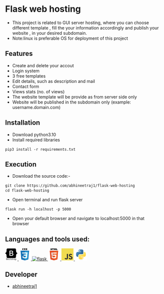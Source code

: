 # Flask web hosting
* This project is related to GUI server hosting, where you can choose different template , fill the your information accordingly and publish your website , in your desired subdomain.
* Note:linux is preferable OS for deployment of this project

## Features
*	Create and delete your accout
*	Login system
*	3 free templates
*	Edit details, such as description and mail
*	Contact form
*	Views stats (no. of views)
*	The website template will be provide as from server side only
*	Website will be published in the subdomain only (example: username.domain.com)

## Installation
*	Download python3.10
*	Install required libraries
```
pip3 install -r requirements.txt
```
## Execution
*	Download the source code:-
```
git clone https://github.com/abhineetraj1/flask-web-hosting
cd flask-web-hosting
```
*	Open terminal and run flask server
```
flask run -h localhost -p 5000
```
*	Open your default browser and navigate to localhost:5000 in that browser

## Languages and tools used:
<p align="left"> <a href="https://getbootstrap.com" target="_blank" rel="noreferrer"> <img src="https://raw.githubusercontent.com/devicons/devicon/master/icons/bootstrap/bootstrap-plain-wordmark.svg" alt="bootstrap" width="40" height="40"/> </a> <a href="https://www.w3schools.com/css/" target="_blank" rel="noreferrer"> <img src="https://raw.githubusercontent.com/devicons/devicon/master/icons/css3/css3-original-wordmark.svg" alt="css3" width="40" height="40"/> </a> <a href="https://flask.palletsprojects.com/" target="_blank" rel="noreferrer"> <img src="https://www.vectorlogo.zone/logos/pocoo_flask/pocoo_flask-icon.svg" alt="flask" width="40" height="40"/> </a> <a href="https://www.w3.org/html/" target="_blank" rel="noreferrer"> <img src="https://raw.githubusercontent.com/devicons/devicon/master/icons/html5/html5-original-wordmark.svg" alt="html5" width="40" height="40"/> </a> <a href="https://developer.mozilla.org/en-US/docs/Web/JavaScript" target="_blank" rel="noreferrer"> <img src="https://raw.githubusercontent.com/devicons/devicon/master/icons/javascript/javascript-original.svg" alt="javascript" width="40" height="40"/> </a> <a href="https://www.python.org" target="_blank" rel="noreferrer"> <img src="https://raw.githubusercontent.com/devicons/devicon/master/icons/python/python-original.svg" alt="python" width="40" height="40"/> </a> </p>

## Developer
*	[abhineetraj1](http://github.com/abhineetraj1)
